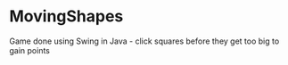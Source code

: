 # MovingShapes
Game done using Swing in Java - click squares before they get too big to gain points
